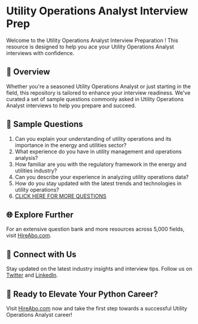 # Utility Operations Analyst Interview Prep

Welcome to the Utility Operations Analyst Interview Preparation ! This resource is designed to help you ace your Utility Operations Analyst interviews with confidence.

## 🚀 Overview

Whether you're a seasoned Utility Operations Analyst or just starting in the field, this repository is tailored to enhance your interview readiness. We've curated a set of sample questions commonly asked in Utility Operations Analyst interviews to help you prepare and succeed.

## 📝 Sample Questions

1. Can you explain your understanding of utility operations and its importance in the energy and utilities sector?
2. What experience do you have in utility management and operations analysis?
3. How familiar are you with the regulatory framework in the energy and utilities industry?
4. Can you describe your experience in analyzing utility operations data?
5. How do you stay updated with the latest trends and technologies in utility operations?
6. [CLICK HERE FOR MORE QUESTIONS](https://hireabo.com/job/20_2_19/Utility%20Operations%20Analyst)

## 🌐 Explore Further

For an extensive question bank and more resources across 5,000 fields, visit [HireAbo.com](https://www.hireabo.com).

## 📱 Connect with Us

Stay updated on the latest industry insights and interview tips. Follow us on [Twitter](https://twitter.com/hireabo) and [LinkedIn](https://www.linkedin.com/in/hire-abo-3609972a8/).

## 🚀 Ready to Elevate Your Python Career?

Visit [HireAbo.com](https://www.hireabo.com) now and take the first step towards a successful Utility Operations Analyst career!